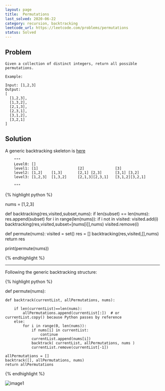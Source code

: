 ```yaml
---
layout: page
title:  Permutations
last_solved: 2020-06-22
category: recursion, backtracking
leetcode_url: https://leetcode.com/problems/permutations
status: Solved
---
```


Problem
-------

```
Given a collection of distinct integers, return all possible permutations.

Example:

Input: [1,2,3]
Output:
[
  [1,2,3],
  [1,3,2],
  [2,1,3],
  [2,3,1],
  [3,1,2],
  [3,2,1]
]

```

Solution
----------

A generic backtracking skeleton is [here](https://leetcode.com/problems/permutations/discuss/18239/A-general-approach-to-backtracking-questions-in-Java-(Subsets-Permutations-Combination-Sum-Palindrome-Partioning))

```
    """
    Level0: []
    level1: [1]                  [2]              [3]
    level2: [1,2]    [1,3]       [2,1] [2,3]      [3,1] [3,2]
    level3: [1,2,3]  [1,3,2]     [2,1,3][2,3,1]   [3,1,2][3,2,1]          
    
    """
```    

{% highlight python %}

nums = [1,2,3]

def backtracking(res,visited,subset,nums):
    if len(subset) == len(nums):
        res.append(subset)
    for i in range(len(nums)):
        if i not in visited:
            visited.add(i)
            backtracking(res,visited,subset+[nums[i]],nums)
            visited.remove(i)

def permute(nums):
    visited = set()
    res = []
    backtracking(res,visited,[],nums)
    return res

print(permute(nums))

{% endhighlight %}


________________________


Following the generic backtracking structure:

{% highlight python %}

def permute(nums):

    def backtrack(currentList, allPermutations, nums):

        if len(currentList)==len(nums):
            allPermutations.append(currentList[:])  # or currentList.copy() because Python passes by reference
        else:
            for i in range(0, len(nums)):
                if nums[i] in currentList:
                    continue
                currentList.append(nums[i])
                backtrack( currentList, allPermutations, nums )
                currentList.remove(currentList[-1])

    allPermutations = []
    backtrack([], allPermutations, nums)
    return allPermutations

{% endhighlight %}

![image1]()